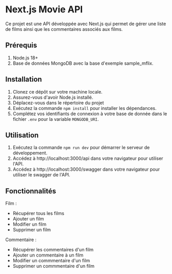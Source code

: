 # Next.js Movie API

Ce projet est une API développée avec Next.js qui permet de gérer une liste de films ainsi que les commentaires associés aux films.

## Prérequis
1. Node.js 18+
2. Base de données MongoDB avec la base d'exemple sample_mflix.

## Installation

1. Clonez ce dépôt sur votre machine locale.
2. Assurez-vous d'avoir Node.js installé.
3. Déplacez-vous dans le répertoire du projet
4. Exécutez la commande `npm install` pour installer les dépendances.
5. Complétez vos identifiants de connexion à votre base de donnée dans le fichier `.env` pour la variable `MONGODB_URI`.

## Utilisation

1. Exécutez la commande `npm run dev` pour démarrer le serveur de développement.
2. Accédez à http://localhost:3000/api dans votre navigateur pour utiliser l'API.
3. Accédez à http://localhost:3000/swagger dans votre navigateur pour utiliser le swagger de l'API.

## Fonctionnalités

Film :

- Récupérer tous les films
- Ajouter un film
- Modifier un film
- Supprimer un film

Commentaire :

- Récupérer les commentaires d'un film
- Ajouter un commentaire à un film
- Modifier un commmentaire d'un film
- Supprimer un commmentaire d'un film

